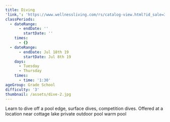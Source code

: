 ```yaml
---
title: Diving
'link,': 'https://www.wellnessliving.com/rs/catalog-view.html?id_sale=3&k_id=139386'
classPeriods:
  - dateRange:
      - endDate: ''
        startDate: ''
    times:
      - {}
  - dateRange:
      - endDate: Jul 18th 19
        startDate: Jul 8th 19
    days:
      - Tuesday
      - Thursday
    times:
      - time: '1:30'
ageGroup: Grade School
difficulty: '3'
thumbnail: /assets/dive-2.jpg
---
```

Learn to dive off a pool edge, surface dives, competition dives.  Offered at a location near cottage lake private outdoor pool warm pool
